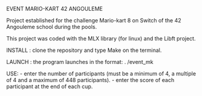 EVENT MARIO-KART 42 ANGOULEME

Project established for the challenge Mario-kart 8 on Switch of the 42 Angouleme school during the pools.

This project was coded with the MLX library (for linux) and the Libft project.

INSTALL :
        clone the repository and type Make on the terminal.
        
LAUNCH :
        the program launches in the format: . /event_mk

USE:
        - enter the number of participants (must be a minimum of 4, a multiple of 4 and a maximum of 448 participants).
        - enter the score of each participant at the end of each cup.
